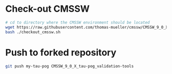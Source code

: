 # Check-out CMSSW

```bash
# cd to directory where the CMSSW environment should be located
wget https://raw.githubusercontent.com/thomas-mueller/cmssw/CMSSW_9_0_X_tau-pog_validation-tools/Validation/RecoTau/scripts/checkout_cmssw.sh
bash ./checkout_cmssw.sh
```

# Push to forked repository

```bash
git push my-tau-pog CMSSW_9_0_X_tau-pog_validation-tools
```
